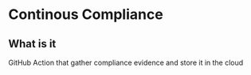 # Continous Compliance

## What is it

GitHub Action that gather compliance evidence and store it in the cloud
